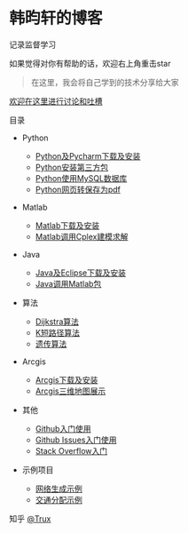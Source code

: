 # 韩昀轩的博客

记录监督学习

如果觉得对你有帮助的话，欢迎右上角重击star

> 在这里，我会将自己学到的技术分享给大家

[欢迎在这里进行讨论和吐槽](https://github.com/hanyunxuan/blog/issues/1)

目录

* Python
    * [Python及Pycharm下载及安装](https://github.com/fouber/blog/issues/1)  
    * [Python安装第三方包](https://github.com/fouber/blog/issues/2)
    * [Python使用MySQL数据库](https://github.com/fouber/blog/issues/2)
    * [Python网页转保存为pdf](https://github.com/fouber/blog/issues/2)
* Matlab
    * [Matlab下载及安装](https://github.com/fouber/blog/issues/3)
    * [Matlab调用Cplex建模求解](https://github.com/fouber/blog/issues/4)
* Java
    * [Java及Eclipse下载及安装](https://github.com/fouber/blog/issues/5)
    * [Java调用Matlab包](https://github.com/fouber/blog/issues/6)
* 算法
    * [Dijkstra算法](https://github.com/fouber/blog/issues/1)
    * [K短路径算法](https://github.com/fouber/blog/issues/3)
    * [遗传算法](https://github.com/fouber/blog/issues/2)
* Arcgis
    * [Arcgis下载及安装](https://github.com/fouber/blog/issues/10)
    * [Arcgis三维地图展示](https://github.com/fouber/blog/issues/10)
* 其他
    * [Github入门使用](https://github.com/fouber/blog/issues/1)
    * [Github Issues入门使用](https://github.com/fouber/blog/issues/3)
    * [Stack Overflow入门](https://github.com/fouber/blog/issues/2)

* 示例项目
    * [网络生成示例](https://github.com/fouber/static-resource-management-system-demo)
    * [交通分配示例](https://github.com/fouber/fis-php-md.js)

知乎 [@Trux](https://www.zhihu.com/people/baiye_mail/activities)
